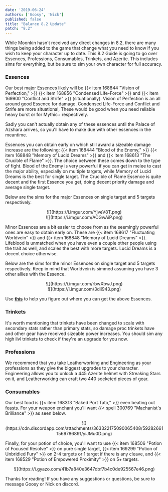 ```yaml
---
date: '2019-06-24'
authors: ['Goosy', 'Nick']
published: false
title: "Balance 8.2 Update"
patch: "8.2"
---
```

While Moonkin hasn't received any direct changes in 8.2, there are many things being added to the game that change what you need to know if you wish to keep your character up to date. This 8.2 Guide is going to go over Essences, Professions, Consumables, Trinkets, and Azerite. This includes sims for everything, but be sure to sim your own character for full accuracy.

### Essences

Our best major Essences likely will be {{< item 168844 "Vision of Perfection," >}} {{< item 168856 "Condensed Life-Force" >}} and {{< item 169900 "Conflict and Strife" >}} (situationally). Vision of Perfection is an all around good Essence for damage. Condensed Life-Force and Conflict and Strife are more situational, These would be good when you need reliable heavy burst or for Mythic+ respectively.

Sadly you can't actually obtain any of these essences until the Palace of Azshara arrives, so you'll have to make due with other essences in the meantime.

Essences you can obtain early on which still award a sizeable damage increase are the following: {{< item 168444 "Blood of the Enemy," >}} {{< item 168848 "Memory of Lucid Dreams" >}} and {{< item 168613 "The Crucible of Flame" >}}. The choice between these comes down to the type of fight. Blood of the Enemy is very powerful if you can get in melee to cast the major ability, especially on multiple targets, while Memory of Lucid Dreams is the best for single target. The Crucible of Flame Essence is quite decent and the first Essence you get, doing decent priority damage and average single target. 

Below are the sims for the major Essences on single target and 5 targets respectively.

<center>
        ![](https://i.imgur.com/YjveV8T.png)
</center>
<center>
        ![](https://i.imgur.com/ACGwAiP.png)        
</center>

Minor Essences are a bit easier to choose from as the seemingly powerful ones are easy to obtain early on. These are {{< item 168617 "Fluctuating Worldvein" >}} and {{< item 168848 "Memory of Lucid Dreams" >}}. Lifeblood is unmatched when you have even a couple other people using the trait as well, and scales the best with more targets. Lucid Dreams is a decent choice otherwise.

Below are the sims for the minor Essences on single target and 5 targets respectively. Keep in mind that Worldvein is simmed assuming you have 3 other allies with the Essence.

<center>
        ![](https://i.imgur.com/rbwXbwJ.png)        
</center>
<center>
        ![](https://i.imgur.com/3dil943.png)        
</center>

Use **[this](https://www.wowhead.com/guides/heart-of-azeroth-essence-overview)** to help you figure out where you can get the above Essences.

### Trinkets

It's worth mentioning that trinkets have been changed to scale with secondary stats rather than primary stats, so damage proc trinkets have and other gear have received sizeable power increases. You should sim any high ilvl trinkets to check if they're an upgrade for you now.

### Professions

We recommend that you take Leatherworking and Engineering as your professions as they give the biggest upgrades to your character. Engineering allows you to unlock a 445 Azerite helmet with Streaking Stars on it, and Leatherworking can craft two 440 socketed pieces of gear.

### Consumables

Our best food is {{< item 168313 "Baked Port Tato," >}} even beating out feasts. For your weapon enchant you'll want {{< spell 300769 "Machanist's Brilliance" >}} as seen below.

<center>
        ![](https://cdn.discordapp.com/attachments/363322175090065408/592826611569786891/yiJMu0D.png)        
</center>

Finally, for your potion of choice, you'll want to use {{< item 168506 "Potion of Focused Resolve" >}} on pure single target, {{< item 169299 "Potion of Unbridled Fury" >}} on 2-4 targets or 1 target if there is any cleave, and {{< item 168529 "Potion of Empowered Proximity" >}} on 5+ targets.

<center>
        ![](https://i.gyazo.com/41b7a840e3647dbf7b4c0de925567e46.png)        
</center>

Thanks for reading! If you have any suggestions or questions, be sure to message Goosy or Nick on discord.

